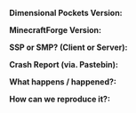 **Dimensional Pockets Version:**

>

**MinecraftForge Version:**

>

**SSP or SMP? (Client or Server):**

>

**Crash Report (via. Pastebin):**

>

**What happens / happened?:**

>

**How can we reproduce it?:**

>
